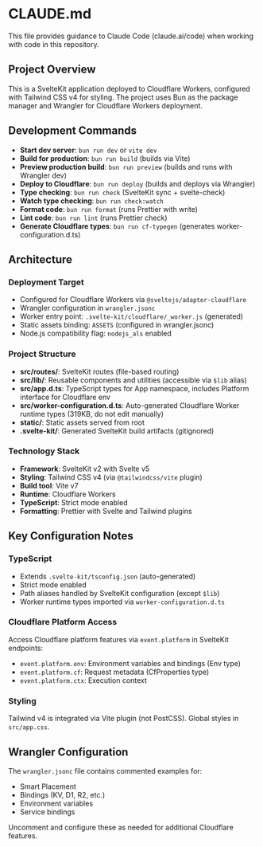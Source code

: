 # CLAUDE.md

This file provides guidance to Claude Code (claude.ai/code) when working with code in this repository.

## Project Overview

This is a SvelteKit application deployed to Cloudflare Workers, configured with Tailwind CSS v4 for styling. The project uses Bun as the package manager and Wrangler for Cloudflare Workers deployment.

## Development Commands

- **Start dev server**: `bun run dev` or `vite dev`
- **Build for production**: `bun run build` (builds via Vite)
- **Preview production build**: `bun run preview` (builds and runs with Wrangler dev)
- **Deploy to Cloudflare**: `bun run deploy` (builds and deploys via Wrangler)
- **Type checking**: `bun run check` (SvelteKit sync + svelte-check)
- **Watch type checking**: `bun run check:watch`
- **Format code**: `bun run format` (runs Prettier with write)
- **Lint code**: `bun run lint` (runs Prettier check)
- **Generate Cloudflare types**: `bun run cf-typegen` (generates worker-configuration.d.ts)

## Architecture

### Deployment Target
- Configured for Cloudflare Workers via `@sveltejs/adapter-cloudflare`
- Wrangler configuration in `wrangler.jsonc`
- Worker entry point: `.svelte-kit/cloudflare/_worker.js` (generated)
- Static assets binding: `ASSETS` (configured in wrangler.jsonc)
- Node.js compatibility flag: `nodejs_als` enabled

### Project Structure
- **src/routes/**: SvelteKit routes (file-based routing)
- **src/lib/**: Reusable components and utilities (accessible via `$lib` alias)
- **src/app.d.ts**: TypeScript types for App namespace, includes Platform interface for Cloudflare env
- **src/worker-configuration.d.ts**: Auto-generated Cloudflare Worker runtime types (319KB, do not edit manually)
- **static/**: Static assets served from root
- **.svelte-kit/**: Generated SvelteKit build artifacts (gitignored)

### Technology Stack
- **Framework**: SvelteKit v2 with Svelte v5
- **Styling**: Tailwind CSS v4 (via `@tailwindcss/vite` plugin)
- **Build tool**: Vite v7
- **Runtime**: Cloudflare Workers
- **TypeScript**: Strict mode enabled
- **Formatting**: Prettier with Svelte and Tailwind plugins

## Key Configuration Notes

### TypeScript
- Extends `.svelte-kit/tsconfig.json` (auto-generated)
- Strict mode enabled
- Path aliases handled by SvelteKit configuration (except `$lib`)
- Worker runtime types imported via `worker-configuration.d.ts`

### Cloudflare Platform Access
Access Cloudflare platform features via `event.platform` in SvelteKit endpoints:
- `event.platform.env`: Environment variables and bindings (Env type)
- `event.platform.cf`: Request metadata (CfProperties type)
- `event.platform.ctx`: Execution context

### Styling
Tailwind v4 is integrated via Vite plugin (not PostCSS). Global styles in `src/app.css`.

## Wrangler Configuration

The `wrangler.jsonc` file contains commented examples for:
- Smart Placement
- Bindings (KV, D1, R2, etc.)
- Environment variables
- Service bindings

Uncomment and configure these as needed for additional Cloudflare features.
